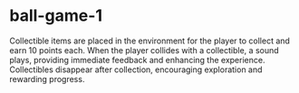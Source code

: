 # ball-game-1
Collectible items are placed in the environment for the player to collect and earn 10 points each. When the player collides with a collectible, a sound plays, providing immediate feedback and enhancing the experience. Collectibles disappear after collection, encouraging exploration and rewarding progress.
